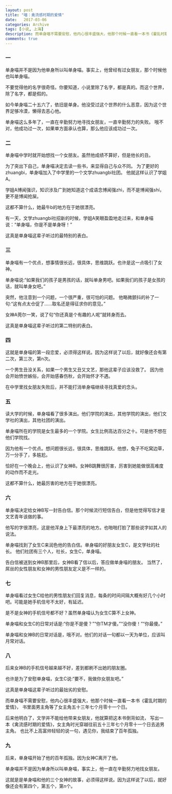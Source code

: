 ```yaml
---
layout: post
title: "喵：禽流感时期的爱情"
date:   2017-03-06
categories: Archive
tags: [小说, 上海]
description: 而单身喵不需要安慰，他内心很丰盛强大，他那个时候一直看一本书《霍乱时期的爱情》，书里面男主角等了女主角五十三年七个月零十一个日。
comments: true
---
```




### 一



  单身喵并不是因为他单身所以叫单身喵。事实上，他曾经有过女朋友，那个时候他也叫单身喵。

  不要觉得他的名字很奇怪。你要知道，小说里除了名字，都是真的。而这个世界，除了名字，都是假的。

  如今单身喵二十五六了，依旧是单身。他没受过这个世界的什么恶意，因为这个世界足够冷漠，懒得去恶心他。

  单身喵这么多年了，一直在辛勤努力地寻找女朋友，一直辛勤努力的失败。
  哦不对，他成功过一次，如果单方面承认也算，那么他应该成功过一次。

### 二

   单身喵中学时就开始想找一个女朋友。虽然他成绩不算好，但是他长的丑。

   为了突出下自己，单身喵决定去读一些书，来显得自己与众不同。
   为了更好的zhuangbi，单身喵加入了中学里的一个文学zhuangbi社团。
   他就这样认识了学姐A。

   学姐A博闻强识，知识涉及广到她知道这个成语念博闻强zhì，而不是博闻强shí，更不是博闻抢屎。

   这都不算什么，她最牛b的地方在于她很漂亮。

   有一天，文学zhuangbi社招新的时候，学姐A笑眼盈盈地走过来，和单身喵说：“单身喵，你是不是单身呀！”

   这真是单身喵这辈子听过的最特别的表白。

### 三

   单身喵有一个优点，想事情很长远，很具体，思维跳跃。也许是这一点吸引了女神。

   单身喵说:“如果我们的孩子是男孩的话，就叫单身男吧。如果我们的孩子是女孩的话，就叫单身女吧。”

   突然，他注意到一个问题，一个很严重，很可怕的问题。
   他略微颤抖的补了一句:“这有点太仓促了……取名还是得征求你的意见。”

   女神A莞尔一笑，说了句“你还真是个有趣的人呢”就转身而去。

   这真是单身喵这辈子听过的第二特别的表白。

### 四

   这就是单身喵的第一段恋爱，必须得这样说。因为这样说了以后，就好像还会有第二次，第三次，第n次。

   一个男生丑没关系，如果一个男生又丑又文艺，那他这辈子应该没救了。
   因为他会开始愤世嫉俗，会开始感春伤秋，会开始怀才不遇。

   在中学里找女朋友失败后，并不能打消单身喵继续寻找真爱的念头。

### 五

   读大学的时候，单身喵看了很多演出。他们学院的演出，其他学院的演出，他们文学社的演出，其他社团的演出。

   单身喵所在的学院是女生最多的一个学院。女生比例高达百分之十。可是他不想在他们学院找。

   因为他有一个优点。想问题很长远，很具体，思维跳跃。他想，兔子不吃窝边草，万一分手了，多尴尬。

   恰好在一个晚会上，他认识了女神B。女神B跳舞很厉害，厉害到她能做很高难度的动作而不走光。

   这都不算什么，她最厉害的地方在于她很漂亮。

### 六

   单身喵决定给女神B写一封告白信。那个时候流行短信告白，但是他觉得写信才是文艺青年该做的事。

   他写的字很漂亮，这是他浑身上下最漂亮的地方。也啪啪打脸了那些说字如其人的说法。

   单身喵找到了女生C来润色他的告白信。单身喵的好朋友女生C，是文学社的社长。
   他们社团有三个人，社长，女生C，单身喵。

   告白信被送到女神B那里后，女神B看了信以后，答应做单身喵的朋友。
   当然了，屌丝的女性朋友和女神的男性朋友定义是不一样的。

### 七

   单身喵看过女生C给他的男性朋友们回复消息，每条的时间间隔大概有好几个小时吧。可能是她手机信号不太好，有延迟。

   是不是女神的手机信号都不好？虽然单身喵认为女生C算不上女神。

   单身喵和女生C的日常对话是:“你是不是傻？”“你TM才傻。”“没你傻！”“你最傻。”

   单身喵和女神B的日常对话是，哦不对。他们的对话一句都以一天为单位，应该叫月常对话。

### 八

   后来女神B的手机信号越来越不好，差到都刷不出她的朋友圈。

   也许是为了安慰单身喵，女生C说:“要不，我做你女朋友吧。”

   这真是单身喵这辈子听过的最拙劣的安慰。

   而单身喵不需要安慰，他内心很丰盛强大，他那个时候一直看一本书《霍乱时期的爱情》，
   书里面男主角等了女主角五十三年七个月零十一个日。

   后来他明白了，文学并不能给他带来女朋友，他就算把这本书倒背如流，
   写出一本《禽流感时期的爱情》，女主角时光穿越往前五十三年七个月零十一个日去追男主角。
   也比不上高富帅轻轻的说一句，遇见你，我结束了百年孤独。

### 九

   后来，单身喵开始了他的百年孤独。因为女神C离开了他。

   单身喵并不是因为单身所以叫单身喵，事实上，他一直在辛勤努力地找女朋友。

   这就是是单身喵和他的三个女神的故事，必须得这样说。因为这样说了以后，就好像还会有第四个，第五个，第n个。
        
        
